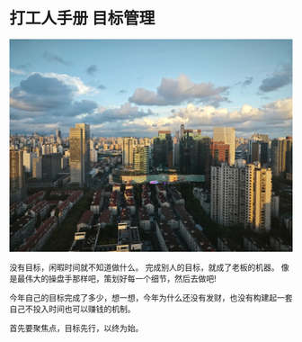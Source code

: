 # 打工人手册 目标管理

![](img/f32721d8-e4d8-48c9-b4ef-d12526558660.jpg)

没有目标，闲暇时间就不知道做什么。
完成别人的目标，就成了老板的机器。
像是最伟大的操盘手那样吧，策划好每一个细节，然后去做吧!

今年自己的目标完成了多少，想一想，今年为什么还没有发财，也没有构建起一套自己不投入时间也可以赚钱的机制。

首先要聚焦点，目标先行，以终为始。
